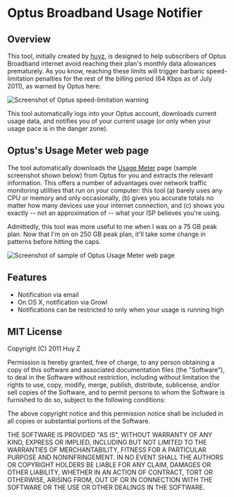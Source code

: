 Optus Broadband Usage Notifier
==============================

Overview
--------
This tool, initially created by [huyz](https://github.com/huyz), is designed
to help subscribers of Optus Broadband internet avoid reaching their plan's
monthly data allowances prematurely.
As you know, reaching these limits will trigger barbaric speed-limitation
penalties for the rest of the billing period (64 Kbps as of July 2011), as
warned by Optus here:

![Screenshot of Optus speed-limitation warning](optus-broadband-usage/raw/master/img/screenshot-optus-speed-limitation.png)

This tool automatically logs into your Optus account, downloads current usage
data, and notifies you of your current usage (or only when your usage pace is
in the danger zone).

Optus's Usage Meter web page
----------------------------
The tool automatically downloads the [Usage Meter](https://memberservices.optuszoo.com.au/myusage/)
page (sample screenshot shown below) from Optus for you and extracts the
relevant information.  This offers a number of advantages over network traffic
monitoring utilities that run on your computer: this tool (a) barely uses any
CPU or memory and only occasionally, (b) gives you accurate totals no matter how
many devices use your internet connection, and (c) shows you exactly -- not an
approximation of -- what your ISP believes you're using.

Admittedly, this tool was more useful to me when I was on a 75 GB peak plan.
Now that I'm on on 250 GB peak plan, it'll take some change in patterns before
hitting the caps.

![Screenshot of sample of Optus Usage Meter web page](optus-broadband-usage/raw/master/img/screenshot-optus-usage-sample.png)

Features
--------
*    Notification via email
*    On OS X, notification via Growl
*    Notifications can be restricted to only when your usage is running high

MIT License
-----------

Copyright (C) 2011 Huy Z

Permission is hereby granted, free of charge, to any person obtaining
a copy of this software and associated documentation files (the
"Software"), to deal in the Software without restriction, including
without limitation the rights to use, copy, modify, merge, publish,
distribute, sublicense, and/or sell copies of the Software, and to
permit persons to whom the Software is furnished to do so, subject to
the following conditions:

The above copyright notice and this permission notice shall be
included in all copies or substantial portions of the Software.

THE SOFTWARE IS PROVIDED "AS IS", WITHOUT WARRANTY OF ANY KIND,
EXPRESS OR IMPLIED, INCLUDING BUT NOT LIMITED TO THE WARRANTIES OF
MERCHANTABILITY, FITNESS FOR A PARTICULAR PURPOSE AND
NONINFRINGEMENT. IN NO EVENT SHALL THE AUTHORS OR COPYRIGHT HOLDERS BE
LIABLE FOR ANY CLAIM, DAMAGES OR OTHER LIABILITY, WHETHER IN AN ACTION
OF CONTRACT, TORT OR OTHERWISE, ARISING FROM, OUT OF OR IN CONNECTION
WITH THE SOFTWARE OR THE USE OR OTHER DEALINGS IN THE SOFTWARE.
